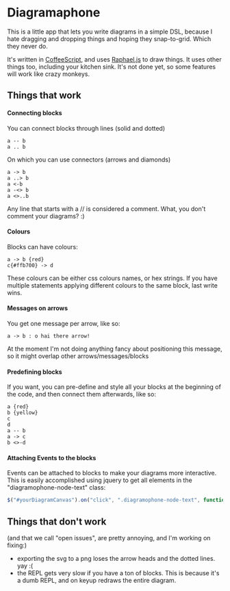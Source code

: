 # Diagramaphone

This is a little app that lets you write diagrams in a simple DSL, because I hate dragging and dropping things and hoping they snap-to-grid. Which they never do.

It's written in [CoffeeScript](http://jashkenas.github.com/coffee-script/), and uses [Raphael.js](http://raphaeljs.com/) to draw things. It uses other things too, including your kitchen sink.
It's not done yet, so some features will work like crazy monkeys.

## Things that work

#### Connecting blocks

You can connect blocks through lines (solid and dotted)
```
a -- b
a .. b
```

On which you can use connectors (arrows and diamonds)

```
a -> b
a ..> b
a <-b
a -<> b
a <>..b
```

Any line that starts with a // is considered a comment. What, you don't comment your diagrams? :)

#### Colours
Blocks can have colours: 

```
a -> b {red}
c{#ffb700} -> d
```
These colours can be either css colours names, or hex strings. If you have multiple statements applying different colours to the same block, last write wins.

#### Messages on arrows
You get one message per arrow, like so:
```
a -> b : o hai there arrow!
```

At the moment I'm not doing anything fancy about positioning this message, so it might overlap other arrows/messages/blocks

#### Predefining blocks
If you want, you can pre-define and style all your blocks at the beginning of the code, and then connect them afterwards, like so:

```
a {red}
b {yellow}
c
d
a -- b
a -> c
b <>-d
```

#### Attaching Events to the blocks
Events can be attached to blocks to make your diagrams more interactive. This is easily accomplished using jquery to get all elements in the "diagramophone-node-text" class:
```javascript
$("#yourDiagramCanvas").on("click", ".diagramophone-node-text", function(evt){alert('node clicked: '+evt.target.innerHTML);});
```

## Things that don't work
(and that we call "open issues", are pretty annoying, and I'm working on fixing:)
* exporting the svg to a png loses the arrow heads and the dotted lines. yay :(
* the REPL gets very slow if you have a ton of blocks. This is because it's a dumb REPL, and on keyup redraws the entire diagram.


